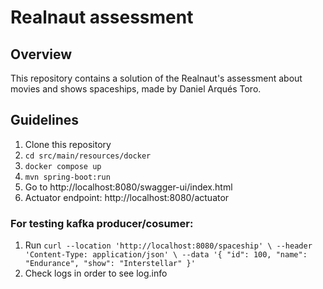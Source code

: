 # Realnaut assessment

## Overview

This repository contains a solution of the Realnaut's assessment about movies and shows spaceships, made by Daniel Arqués Toro.

## Guidelines

1. Clone this repository
2. `cd src/main/resources/docker`
3. `docker compose up`
4. `mvn spring-boot:run`
4. Go to http://localhost:8080/swagger-ui/index.html
5. Actuator endpoint: http://localhost:8080/actuator

### For testing kafka producer/cosumer:

1. Run `curl --location 'http://localhost:8080/spaceship' \
--header 'Content-Type: application/json' \
--data '{
    "id": 100,
    "name": "Endurance",
    "show": "Interstellar"
}'`
2. Check logs in order to see log.info
